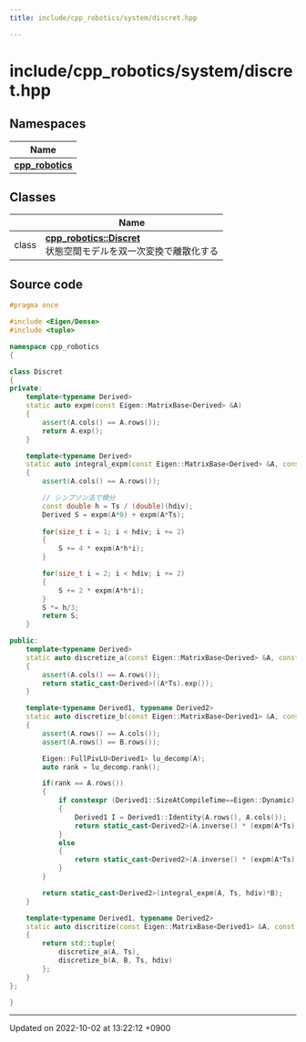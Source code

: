 ```yaml
---
title: include/cpp_robotics/system/discret.hpp

---
```


# include/cpp_robotics/system/discret.hpp



## Namespaces

| Name           |
| -------------- |
| **[cpp_robotics](/cpp_robotics/doxybook/Namespaces/namespacecpp__robotics/)**  |

## Classes

|                | Name           |
| -------------- | -------------- |
| class | **[cpp_robotics::Discret](/cpp_robotics/doxybook/Classes/classcpp__robotics_1_1Discret/)** <br>状態空間モデルを双一次変換で離散化する  |




## Source code

```cpp
#pragma once

#include <Eigen/Dense>
#include <tuple>

namespace cpp_robotics
{

class Discret
{
private:
    template<typename Derived>
    static auto expm(const Eigen::MatrixBase<Derived> &A)
    {
        assert(A.cols() == A.rows());
        return A.exp();
    }

    template<typename Derived>
    static auto integral_expm(const Eigen::MatrixBase<Derived> &A, const float &Ts, size_t hdiv = 1000)
    {
        assert(A.cols() == A.rows());

        // シンプソン法で積分
        const double h = Ts / (double)(hdiv);
        Derived S = expm(A*0) + expm(A*Ts);
        
        for(size_t i = 1; i < hdiv; i += 2)
        {
            S += 4 * expm(A*h*i);
        }

        for(size_t i = 2; i < hdiv; i += 2)
        {
            S += 2 * expm(A*h*i);
        }
        S *= h/3;
        return S;
    }

public:
    template<typename Derived>
    static auto discretize_a(const Eigen::MatrixBase<Derived> &A, const float Ts)
    {
        assert(A.cols() == A.rows());
        return static_cast<Derived>((A*Ts).exp());
    }

    template<typename Derived1, typename Derived2>
    static auto discretize_b(const Eigen::MatrixBase<Derived1> &A, const Eigen::MatrixBase<Derived2> &B, const float &Ts, size_t hdiv = 1000)
    {
        assert(A.rows() == A.cols());
        assert(A.rows() == B.rows());

        Eigen::FullPivLU<Derived1> lu_decomp(A);
        auto rank = lu_decomp.rank();

        if(rank == A.rows())
        {
            if constexpr (Derived1::SizeAtCompileTime==Eigen::Dynamic)
            {
                Derived1 I = Derived1::Identity(A.rows(), A.cols());
                return static_cast<Derived2>(A.inverse() * (expm(A*Ts) - I) * B);
            }
            else
            {
                return static_cast<Derived2>(A.inverse() * (expm(A*Ts) - Derived1::Identity()) * B);
            }
        }

        return static_cast<Derived2>(integral_expm(A, Ts, hdiv)*B);
    }

    template<typename Derived1, typename Derived2>
    static auto discritize(const Eigen::MatrixBase<Derived1> &A, const Eigen::MatrixBase<Derived2> &B, const float &Ts, size_t hdiv = 1000)
    {
        return std::tuple{
            discretize_a(A, Ts),
            discretize_b(A, B, Ts, hdiv)
        };
    }
};

}
```


-------------------------------

Updated on 2022-10-02 at 13:22:12 +0900

